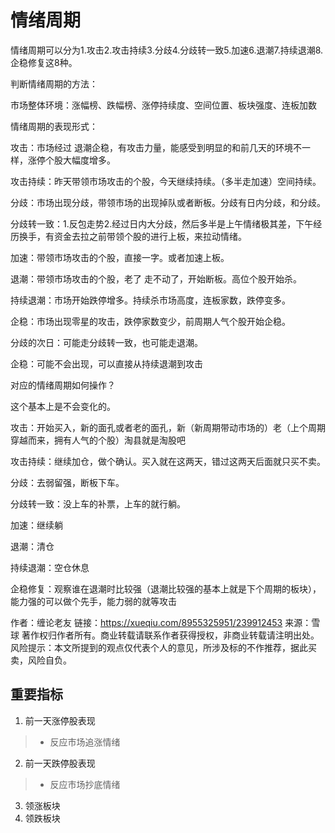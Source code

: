 # 情绪周期
情绪周期可以分为1.攻击2.攻击持续3.分歧4.分歧转一致5.加速6.退潮7.持续退潮8.企稳修复这8种。

判断情绪周期的方法：

市场整体环境：涨幅榜、跌幅榜、涨停持续度、空间位置、板块强度、连板加数

情绪周期的表现形式：

攻击：市场经过 退潮企稳，有攻击力量，能感受到明显的和前几天的环境不一样，涨停个股大幅度增多。

攻击持续：昨天带领市场攻击的个股，今天继续持续。（多半走加速）空间持续。

分歧：市场出现分歧，带领市场的出现掉队或者断板。分歧有日内分歧，和分歧。

分歧转一致：1.反包走势2.经过日内大分歧，然后多半是上午情绪极其差，下午经历换手，有资金去拉之前带领个股的进行上板，来拉动情绪。

加速：带领市场攻击的个股，直接一字。或者加速上板。

退潮：带领市场攻击的个股，老了 走不动了，开始断板。高位个股开始杀。

持续退潮：市场开始跌停增多。持续杀市场高度，连板家数，跌停变多。

企稳：市场出现零星的攻击，跌停家数变少，前周期人气个股开始企稳。

分歧的次日：可能走分歧转一致，也可能走退潮。

企稳：可能不会出现，可以直接从持续退潮到攻击


对应的情绪周期如何操作？

这个基本上是不会变化的。

攻击：开始买入，新的面孔或者老的面孔，新（新周期带动市场的）老（上个周期穿越而来，拥有人气的个股）淘县就是淘股吧

攻击持续：继续加仓，做个确认。买入就在这两天，错过这两天后面就只买不卖。

分歧：去弱留强，断板下车。

分歧转一致：没上车的补票，上车的就行躺。

加速：继续躺

退潮：清仓

持续退潮：空仓休息

企稳修复：观察谁在退潮时比较强（退潮比较强的基本上就是下个周期的板块），能力强的可以做个先手，能力弱的就等攻击


作者：缠论老友
链接：https://xueqiu.com/8955325951/239912453
来源：雪球
著作权归作者所有。商业转载请联系作者获得授权，非商业转载请注明出处。
风险提示：本文所提到的观点仅代表个人的意见，所涉及标的不作推荐，据此买卖，风险自负。
## 重要指标
1. 前一天涨停股表现
> - 反应市场追涨情绪
2. 前一天跌停股表现
> - 反应市场抄底情绪
3. 领涨板块
4. 领跌板块

    